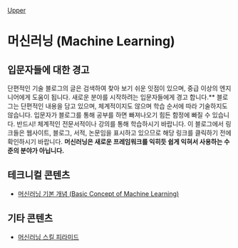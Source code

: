 [Upper](../index.md)

# 머신러닝 (Machine Learning)

## 입문자들에 대한 경고

단편적인 기술 블로그의 글은 검색하여 찾아 보기 쉬운 잇점이 있으며, 중급 이상의 엔지니어에게 도움이 됩니다. 새로운 분야를 시작하려는 입문자들에게 경고 합니다.** 블로그는 단편적인 내용을 담고 있으며, 체계적이지도 않으며 학습 순서에 따라 기술하지도 않습니다. 입문자가 블로그를 통해 공부를 하면 빠져나오기 힘든 함정에 빠질 수 있습니다. 반드시! 체계적인 전문서적이나 강의를 통해 학습하시기 바랍니다. 이 블로그에서 링크들은 웹사이트, 블로그, 서적, 논문임을 표시하고 있으므로 해당 링크를 클릭하기 전에 확인하시기 바랍니다. **머신러닝은 새로운 프레임워크를 익히듯 쉽게 익혀서 사용하는 수준의 분야가 아닙니다.**

## 테크니컬 콘텐츠

- [머신러닝 기본 개념 (Basic Concept of Machine Learning)](basic_concept_of_machine_learning.md)



## 기타 콘텐츠

- [머신러닝 스킬 피라미드](machine_learning_skill_pyramid.md)


